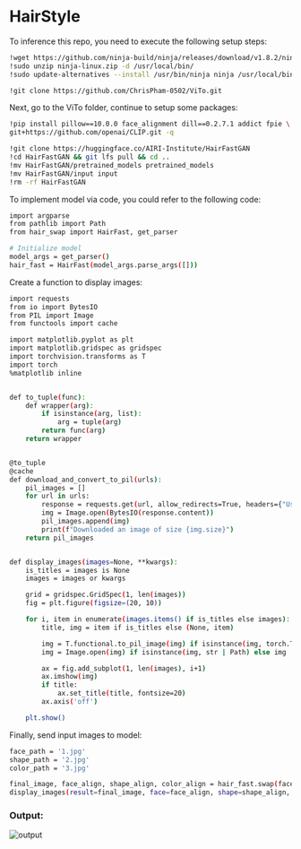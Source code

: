 # HairStyle

To inference this repo, you need to execute the following setup steps:
```sh
!wget https://github.com/ninja-build/ninja/releases/download/v1.8.2/ninja-linux.zip
!sudo unzip ninja-linux.zip -d /usr/local/bin/
!sudo update-alternatives --install /usr/bin/ninja ninja /usr/local/bin/ninja 1 --force

!git clone https://github.com/ChrisPham-0502/ViTo.git
```

Next, go to the ViTo folder, continue to setup some packages:
```sh
!pip install pillow==10.0.0 face_alignment dill==0.2.7.1 addict fpie \
git+https://github.com/openai/CLIP.git -q

!git clone https://huggingface.co/AIRI-Institute/HairFastGAN
!cd HairFastGAN && git lfs pull && cd ..
!mv HairFastGAN/pretrained_models pretrained_models
!mv HairFastGAN/input input
!rm -rf HairFastGAN
```

To implement model via code, you could refer to the following code:
```sh
import argparse
from pathlib import Path
from hair_swap import HairFast, get_parser

# Initialize model
model_args = get_parser()
hair_fast = HairFast(model_args.parse_args([]))
```

Create a function to display images:
```sh
import requests
from io import BytesIO
from PIL import Image
from functools import cache

import matplotlib.pyplot as plt
import matplotlib.gridspec as gridspec
import torchvision.transforms as T
import torch
%matplotlib inline


def to_tuple(func):
    def wrapper(arg):
        if isinstance(arg, list):
            arg = tuple(arg)
        return func(arg)
    return wrapper


@to_tuple
@cache
def download_and_convert_to_pil(urls):
    pil_images = []
    for url in urls:
        response = requests.get(url, allow_redirects=True, headers={"User-Agent": "Mozilla/5.0"})
        img = Image.open(BytesIO(response.content))
        pil_images.append(img)
        print(f"Downloaded an image of size {img.size}")
    return pil_images


def display_images(images=None, **kwargs):
    is_titles = images is None
    images = images or kwargs

    grid = gridspec.GridSpec(1, len(images))
    fig = plt.figure(figsize=(20, 10))

    for i, item in enumerate(images.items() if is_titles else images):
        title, img = item if is_titles else (None, item)

        img = T.functional.to_pil_image(img) if isinstance(img, torch.Tensor) else img
        img = Image.open(img) if isinstance(img, str | Path) else img

        ax = fig.add_subplot(1, len(images), i+1)
        ax.imshow(img)
        if title:
            ax.set_title(title, fontsize=20)
        ax.axis('off')

    plt.show()
```

Finally, send input images to model:
```sh
face_path = '1.jpg'
shape_path = '2.jpg'
color_path = '3.jpg'

final_image, face_align, shape_align, color_align = hair_fast.swap(face_path, shape_path, color_path, align=True)
display_images(result=final_image, face=face_align, shape=shape_align, color=color_align)
```

### Output:
![output](https://github.com/ChrisPham-0502/ViTo/assets/126843941/c9581a20-8a97-4c1e-9d39-ad0cba4bf2c2)
